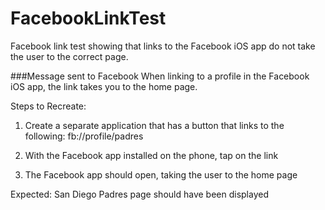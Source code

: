 # FacebookLinkTest
Facebook link test showing that links to the Facebook iOS app do not take the user to the correct page.

###Message sent to Facebook
When linking to a profile in the Facebook iOS app, the link takes you to the home page.

Steps to Recreate:

1. Create a separate application that has a button that links to the following:
fb://profile/padres

2. With the Facebook app installed on the phone, tap on the link

3. The Facebook app should open, taking the user to the home page

Expected:
San Diego Padres page should have been displayed

